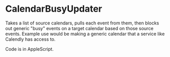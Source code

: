 # CalendarBusyUpdater
Takes a list of source calendars, pulls each event from them, then blocks out generic "busy" events on a target calendar based on those source events. Example use would be making a generic calendar that a service like Calendly has access to. 

Code is in AppleScript. 
